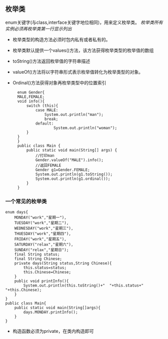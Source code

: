 ## 枚举类
enum关键字(与class,interface关键字地位相同)，用来定义枚举类。
*枚举类所有实例必须再枚举类第一行显示列出*  


* 枚举类型的构造方法必须时包内私有或者私有的。
* 枚举类默认提供一个values()方法，该方法获得枚举类型的枚举值的数组  
* toString()方法返回枚举值的字符串描述
* valueOf()方法将以字符串形式表示枚举值转化为枚举类型的对象。
* Ordinal()方法获得对象再枚举类型中的位置索引

        enum Gender{
        MALE,FEMALE;
        void info(){
            switch (this){
                case MALE:
                    System.out.println("man");
                    break;
                default:
                        System.out.println("woman");
            }
        }
        }
        public class Main {
            public static void main(String[] args) {
                //打印man
                Gender.valueOf("MALE").info();
                //返回FEMALE
                Gender g1=Gender.FEMALE;
                System.out.println(g1.toString());
                System.out.println(g1.ordinal());
            }
        }
### 一个常见的枚举类
    enum days{
        MONDAY("work","星期一"),
        TUESDAY("work","星期二"),
        WEDNESDAY("work","星期三"),
        THUESDAY("work","星期四"),
        FRIDAY("work","星期五"),
        SATURDAY("relax","星期六"),
        SUNDAY("relax","星期日");
        final String status;
        final String Chinese;
        private days(String status,String Chinese){
            this.status=status;
            this.Chinese=Chinese;
        }
        public void printInfo(){
            System.out.println(this.toString()+"  "+this.status+"   "+this.Chinese);
        }
    }
    public class Main{
        public static void main(String[]args){
            days.MONDAY.printInfo();
        }
    }
* 构造函数必须为private，在类内构造即可